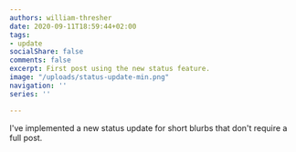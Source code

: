 ```yaml
---
authors: william-thresher
date: 2020-09-11T18:59:44+02:00
tags:
- update
socialShare: false
comments: false
excerpt: First post using the new status feature.
image: "/uploads/status-update-min.png"
navigation: ''
series: ''

---
```

I've implemented a new status update for short blurbs that don't require a full post.
